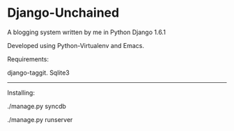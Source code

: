 Django-Unchained
==============

A blogging system written by me in Python Django 1.6.1

Developed using Python-Virtualenv and Emacs.

Requirements:

django-taggit.
Sqlite3

---

Installing:

./manage.py syncdb

./manage.py runserver
